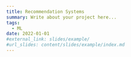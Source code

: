 ```yaml
---
title: Recommendation Systems
summary: Write about your project here...
tags:
  - ML
date: 2022-01-01
#external_link: slides/example/
#url_slides: content/slides/example/index.md
---
```

